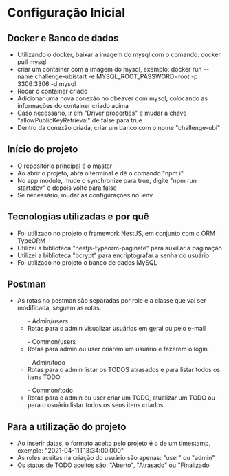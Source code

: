 <h1>Configuração Inicial</h1>

## Docker e Banco de dados
<ul>
  <li>Utilizando o docker, baixar a imagem do mysql com o comando: docker pull mysql</li>
  <li>criar um container com a imagem do mysql, exemplo: docker run --name challenge-ubistart -e MYSQL_ROOT_PASSWORD=root -p 3306:3306 -d mysql</li>
  <li>Rodar o container criado</li>
  <li>Adicionar uma nova conexão no dbeaver com mysql, colocando as informações do container criado acima</li>
  <li>Caso necessário, ir em "Driver properties" e mudar a chave "allowPublicKeyRetrieval" de false para true</li>
  <li>Dentro da conexão criada, criar um banco com o nome "challenge-ubi"</li>
</ul>

## Início do projeto
<ul>
  <li>O repositório principal é o master</li>
  <li>Ao abrir o projeto, abra o terminal e dê o comando "npm i"</li>
  <li>No app module, mude o synchronize para true, digite "npm run start:dev" e depois volte para false</li>
  <li>Se necessário, mudar as configurações no .env</li>
</ul>

## Tecnologias utilizadas e por quê
<ul>
  <li>Foi utilizado no projeto o framework NestJS, em conjunto com o ORM TypeORM</li>
  <li>Utilizei a biblioteca "nestjs-typeorm-paginate" para auxiliar a paginação</li>
  <li>Utilizei a biblioteca "bcrypt" para encriptografar a senha do usuário</li>
  <li>Foi utilizado no projeto o banco de dados MySQL</li>
</ul>

## Postman
<ul>
  <li>As rotas no postman são separadas por role e a classe que vai ser modificada, seguem as rotas:</li>
  <ul> - Admin/users
    <li>
      Rotas para o admin visualizar usuários em geral ou pelo e-mail
    </li>
  </ul>
  <ul> - Common/users
    <li>
      Rotas para admin ou user criarem um usuário e fazerem o login
    </li>
  </ul>
  <ul> - Admin/todo
    <li>
      Rotas para o admin listar os TODOS atrasados e para listar todos os itens TODO
    </li>
  </ul>
  <ul> - Common/todo
    <li>
      Rotas para o admin ou user criar um TODO, atualizar um TODO ou para o usuário listar todos os seus itens criados
    </li>
  </ul>
</ul>

## Para a utilização do projeto
<ul>
  <li>Ao inserir datas, o formato aceito pelo projeto é o de um timestamp, exemplo: "2021-04-11T13:34:00.000"</li>
  <li>
    As roles aceitas na criação do usuário são apenas: "user" ou "admin"
  </li>
  <li>
    Os status de TODO aceitos são: "Aberto", "Atrasado" ou "Finalizado
  </li>
</ul>

